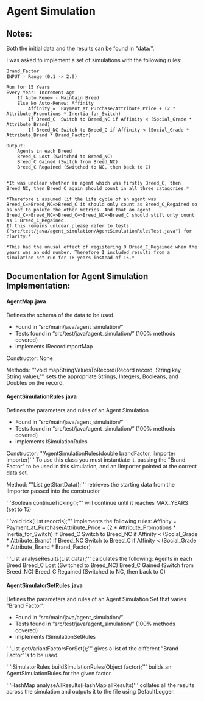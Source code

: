 # Agent Simulation

## Notes:

Both the initial data and the results can be found in "data/".

I was asked to implement a set of simulations with the following rules:

    Brand_Factor
    INPUT - Range (0.1 -> 2.9)

    Run for 15 Years
    Every Year:	Increment Age
    	If Auto Renew - Maintain Breed
        Else No Auto-Renew:	Affinity
            Affinity = 	Payment_at_Purchase/Attribute_Price + (2 * Attribute_Promotions * Inertia_for_Switch)
            If Breed_C	Switch to Breed_NC if Affinity < (Social_Grade * Attribute_Brand)
            If Breed_NC	Switch to Breed_C if Affinity < (Social_Grade * Attribute_Brand * Brand_Factor)

    Output:
        Agents in each Breed
    	Breed_C Lost (Switched to Breed_NC)
    	Breed_C Gained (Switch from Breed_NC)
    	Breed_C Regained (Switched to NC, then back to C)

    
    *It was unclear whether an agent which was firstly Breed_C, then Breed_NC, then Breed_C again should count in all three catagories.*
    
    *Therefore i assumed (if the life cycle of an agent was Breed_C=>Breed_NC=>Breed_C it should only count as Breed_C_Regained so as not to polute the other metrics. And that an agent Breed_C=>Breed_NC=>Breed_C=>Breed_NC=>Breed_C should still only count as 1 Breed_C_Regained.
    If this remains unlcear please refer to tests ("src/test/java/agent_simulation/AgentSimulationRulesTest.java") for clarity.*
    
    *This had the unusal effect of registering 0 Breed_C_Regained when the years was an odd number. Therefore I included results from a simulation set run for 16 years instead of 15.*



## Documentation for Agent Simulation Implementation:


#### AgentMap.java
Defines the schema of the data to be used.

* Found in “src/main/java/agent_simulation/”
* Tests found in “src/test/java/agent_simulation/” (100% methods covered)
* implements IRecordImportMap

Constructor: None

Methods:
'''void mapStringValuesToRecord(Record record, String key, String value);'''
    sets the appropriate Strings, Integers, Booleans, and Doubles on the record.


#### AgentSimulationRules.java
Defines the parameters and rules of an Agent Simulation

* Found in “src/main/java/agent_simulation/”
* Tests found in “src/test/java/agent_simulation/” (100% methods covered)
* implements ISimulationRules

Constructor:
'''AgentSimulationRules(double brandFactor, IImporter importer)'''
	To use this class you must instantiate it, passing the "Brand Factor" to be used in this simulation, and an IImporter pointed at the correct data set.

Method:
'''List<Record> getStartData();'''
    retrieves the starting data from the IImporter passed into the constructor

'''Boolean continueTicking();'''
    will continue until it reaches MAX_YEARS (set to 15)

'''void tick(List<Record> records);'''
    implements the following rules:
        Affinity = 	Payment_at_Purchase/Attribute_Price + (2 * Attribute_Promotions * Inertia_for_Switch)
        If Breed_C	Switch to Breed_NC if Affinity < (Social_Grade * Attribute_Brand)
        If Breed_NC	Switch to Breed_C if Affinity < (Social_Grade * Attribute_Brand * Brand_Factor)

'''List analyseResults(List data);'''
    calculates the following:
        Agents in each Breed
        Breed_C Lost (Switched to Breed_NC)
        Breed_C Gained (Switch from Breed_NC)
        Breed_C Regained (Switched to NC, then back to C)


#### AgentSimulatorSetRules.java
Defines the parameters and rules of an Agent Simulation Set that varies "Brand Factor".

* Found in “src/main/java/agent_simulation/”
* Tests found in “src/test/java/agent_simulation/” (100% methods covered)
* implements ISimulationSetRules

'''List getVariantFactorsForSet();'''
    gives a list of the different "Brand Factor"'s to be used.

'''ISimulatorRules buildSimulationRules(Object factor);'''
    builds an AgentSimulationRules for the given factor.

'''HashMap analyseAllResults(HashMap allResults)'''
    collates all the results across the simulation and outputs it to the file using DefaultLogger.